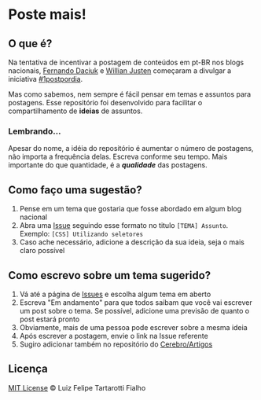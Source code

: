 # Poste mais!

## O que é?

Na tentativa de incentivar a postagem de conteúdos em pt-BR nos blogs nacionais, [Fernando Daciuk](https://github.com/fdaciuk) e [Willian Justen](https://github.com/willianjusten) começaram a divulgar a iniciativa [#1postpordia](http://willianjusten.com.br/um-post-por-dia/).

Mas como sabemos, nem sempre é fácil pensar em temas e assuntos para postagens. Esse repositório foi desenvolvido para facilitar o compartilhamento de **ideias** de assuntos.

### Lembrando...

Apesar do nome, a idéia do repositório é aumentar o número de postagens, não importa a frequência delas. Escreva conforme seu tempo. Mais importante do que quantidade, é a ***qualidade*** das postagens.  

## Como faço uma sugestão?

1. Pense em um tema que gostaria que fosse abordado em algum blog nacional
2. Abra uma [Issue](https://github.com/LFeh/1-post-por-dia/issues) seguindo esse formato no titulo `[TEMA] Assunto`. Exemplo: `[CSS] Utilizando seletores`
3. Caso ache necessário, adicione a descrição da sua ideia, seja o mais claro possível

## Como escrevo sobre um tema sugerido?

1. Vá até a página de [Issues](https://github.com/LFeh/1-post-por-dia/issues) e escolha algum tema em aberto
2. Escreva "Em andamento" para que todos saibam que você vai escrever um post sobre o tema. Se possível, adicione uma previsão de quanto o post estará pronto
3. Obviamente, mais de uma pessoa pode escrever sobre a mesma ideia
4. Após escrever a postagem, envie o link na Issue referente
5. Sugiro adicionar também no repositório do [Cerebro/Artigos](https://github.com/cerebrobr/artigos)

## Licença

[MIT License](http://felipefialho.mit-license.org/) © Luiz Felipe Tartarotti Fialho
